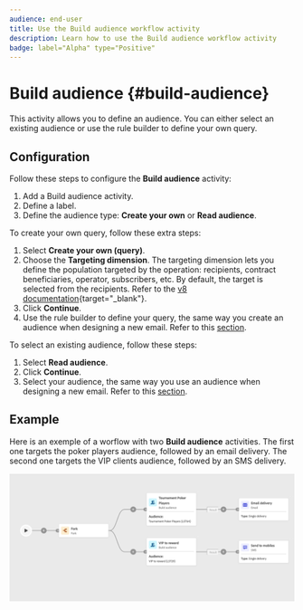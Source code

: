 ```yaml
---
audience: end-user
title: Use the Build audience workflow activity
description: Learn how to use the Build audience workflow activity
badge: label="Alpha" type="Positive"
---
```


# Build audience {#build-audience}

This activity allows you to define an audience. You can either select an existing audience or use the rule builder to define your own query. 

<!--
The **Build audience** activity can be placed at the beginning of the workflow or after any other activity. Any activity can be placed after the **Build audience**.
-->

## Configuration

Follow these steps to configure the **Build audience** activity:

1. Add a Build audience activity. 
1. Define a label.
1. Define the audience type: **Create your own** or **Read audience**. 

To create your own query, follow these extra steps:

1. Select **Create your own (query)**.
1. Choose the **Targeting dimension**. The targeting dimension lets you define the population targeted by the operation: recipients, contract beneficiaries, operator, subscribers, etc. By default, the target is selected from the recipients. Refer to the [v8 documentation](https://experienceleague.adobe.com/docs/campaign/automation/workflows/introduction/wf-type/targeting-workflows.html#targeting-and-filtering-dimensions){target="_blank"}.
1. Click **Continue**.
1. Use the rule builder to define your query, the same way you create an audience when designing a new email. Refer to this [section](../../audience/segment-builder.md).

To select an existing audience, follow these steps:

1. Select **Read audience**.
1. Click **Continue**.
1. Select your audience, the same way you use an audience when designing a new email. Refer to this [section](../../audience/add-audience.md).

## Example

Here is an exemple of a worflow with two **Build audience** activities. The first one targets the poker players audience, followed by an email delivery. The second one targets the VIP clients audience, followed by an SMS delivery.

![](../assets/workflow-audience-example.png)